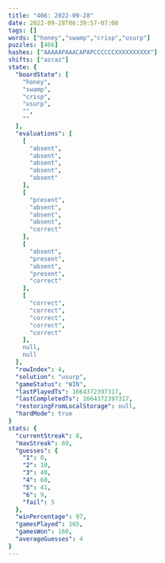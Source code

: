 ```yaml
---
title: "466: 2022-09-28"
date: 2022-09-28T06:39:57-07:00
tags: []
words: ["honey","swamp","crisp","usurp"]
puzzles: [466]
hashes: ["AAAAAPAAACAPAPCCCCCCXXXXXXXXXX"]
shifts: ["azcaz"]
state: {
  "boardState": [
    "honey",
    "swamp",
    "crisp",
    "usurp",
    "",
    ""
  ],
  "evaluations": [
    [
      "absent",
      "absent",
      "absent",
      "absent",
      "absent"
    ],
    [
      "present",
      "absent",
      "absent",
      "absent",
      "correct"
    ],
    [
      "absent",
      "present",
      "absent",
      "present",
      "correct"
    ],
    [
      "correct",
      "correct",
      "correct",
      "correct",
      "correct"
    ],
    null,
    null
  ],
  "rowIndex": 4,
  "solution": "usurp",
  "gameStatus": "WIN",
  "lastPlayedTs": 1664372397317,
  "lastCompletedTs": 1664372397317,
  "restoringFromLocalStorage": null,
  "hardMode": true
}
stats: {
  "currentStreak": 8,
  "maxStreak": 69,
  "guesses": {
    "1": 0,
    "2": 10,
    "3": 40,
    "4": 60,
    "5": 41,
    "6": 9,
    "fail": 5
  },
  "winPercentage": 97,
  "gamesPlayed": 165,
  "gamesWon": 160,
  "averageGuesses": 4
}
---
```


<!-- more -->
